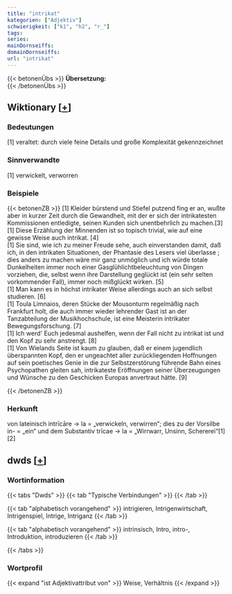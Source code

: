 ```yaml
---
title: "intrikat"
kategorien: ["Adjektiv"]
schwierigkeit: ["k1", "h2", "r_"]
tags:
series:
mainDornseiffs:
domainDornseiffs:
url: "intrikat"
---
```


{{< betonenÜbs >}}
**Übersetzung:**  
{{< /betonenÜbs >}}

## Wiktionary [[+](https://de.wiktionary.org/wiki/intrikat)]

### Bedeutungen
[1] veraltet: durch viele feine Details und große Komplexität gekennzeichnet  

### Sinnverwandte
[1] verwickelt, verworren  

### Beispiele
{{< betonenZB >}}
[1] Kleider bürstend und Stiefel putzend fing er an, wußte aber in kurzer Zeit durch die Gewandheit, mit der er sich der intrikatesten Kommissionen entledigte, seinen Kunden sich unentbehrlich zu machen.[3]  
[1] Diese Erzählung der Minnenden ist so topisch trivial, wie auf eine gewisse Weise auch intrikat. [4]  
[1] Sie sind, wie ich zu meiner Freude sehe, auch einverstanden damit, daß ich, in den intrikaten  Situationen, der Phantasie des Lesers viel überlasse ; dies anders zu machen wäre mir ganz unmöglich und ich würde totale Dunkelheiten immer noch einer Gasglühlichtbeleuchtung von Dingen vorziehen, die, selbst wenn ihre Darstellung geglückt ist (ein sehr selten vorkommender Fall), immer noch mißglückt wirken. [5]  
[1] Man kann es in höchst intrikater Weise allerdings auch an sich selbst studieren. [6]  
[1] Toula Limnaios, deren Stücke der Mousonturm regelmäßig nach Frankfurt holt, die auch immer wieder lehrender Gast ist an der Tanzabteilung der Musikhochschule, ist eine Meisterin intrikater Bewegungsforschung. [7]  
[1] Ich werd' Euch jedesmal aushelfen, wenn der Fall nicht zu intrikat ist und den Kopf zu sehr anstrengt. [8]  
[1] Von Wielands Seite ist kaum zu glauben, daß er einem jugendlich überspannten Kopf, den er ungeachtet aller zurückliegenden Hoffnungen auf sein poetisches Genie in die zur Selbstzerstörung führende Bahn eines Psychopathen gleiten sah, intrikateste Eröffnungen seiner Überzeugungen und Wünsche zu den Geschicken Europas anvertraut hätte. [9]  

{{< /betonenZB >}}
### Herkunft
von lateinisch intrīcāre → la = „verwickeln, verwirren“; dies zu der Vorsilbe in- = „ein“ und dem Substantiv trīcae → la = „Wirrwarr, Unsinn, Schererei“[1][2]  



## dwds [[+](https://www.dwds.de/wb/intrikat)]

### Wortinformation
{{< tabs "Dwds" >}}
{{< tab "Typische Verbindungen" >}}
{{< /tab >}}

{{< tab "alphabetisch vorangehend" >}}
intrigieren, Intrigenwirtschaft, Intrigenspiel, Intrige, Intriganz
{{< /tab >}}

{{< tab "alphabetisch vorangehend" >}}
intrinsisch, Intro, intro-, Introduktion, introduzieren
{{< /tab >}}

{{< /tabs >}}

### Wortprofil
{{< expand "ist Adjektivattribut von" >}} Weise, Verhältnis {{< /expand >}}

